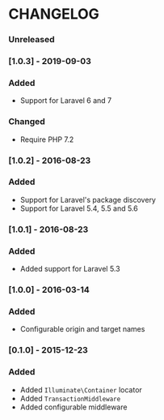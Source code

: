 # CHANGELOG

### Unreleased

### [1.0.3] - 2019-09-03

### Added

- Support for Laravel 6 and 7

###  Changed

- Require PHP 7.2

### [1.0.2] - 2016-08-23

### Added

- Support for Laravel's package discovery
- Support for Laravel 5.4, 5.5 and 5.6

### [1.0.1] - 2016-08-23

### Added

- Added support for Laravel 5.3

### [1.0.0] - 2016-03-14

### Added

- Configurable origin and target names

### [0.1.0] - 2015-12-23

### Added

- Added `Illuminate\Container` locator
- Added `TransactionMiddleware`
- Added configurable middleware
